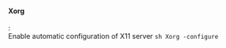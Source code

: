 #### Xorg
:   
    Enable automatic configuration of X11 server
    ```sh
    Xorg -configure
    ```